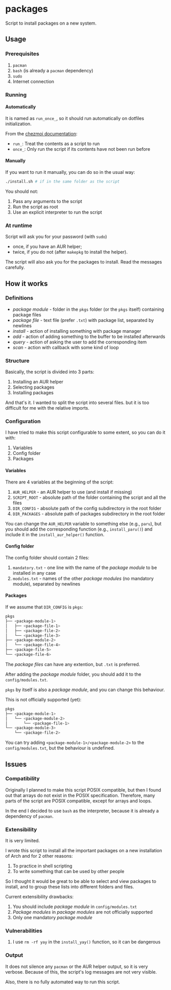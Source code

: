 # packages

Script to install packages on a new system.

## Usage

### Prerequisites

1. `pacman`
2. `bash` (is already a `pacman` dependency)
3. `sudo`
4. Internet connection

### Running

#### Automatically

It is named as `run_once_`, so it should run automatically on dotfiles initialization.

From the [chezmoi documentation](https://www.chezmoi.io/reference/source-state-attributes/):

-   `run_`: Treat the contents as a script to run
-   `once_`: Only run the script if its contents have not been run before

#### Manually

If you want to run it manually, you can do so in the usual way:

```sh
./install.sh # if in the same folder as the script
```

You should not:

1. Pass any arguments to the script
2. Run the script as root
3. Use an explicit interpreter to run the script

### At runtime

Script will ask you for your password (with `sudo`)

-   once, if you have an AUR helper;
-   twice, if you do not (after `makepkg` to install the helper).

The script will also ask you for the packages to install. Read the messages carefully.

## How it works

### Definitions

-   _package module_ - folder in the `pkgs` folder (or the `pkgs` itself) containing package files
-   _package file_ - text file (prefer `.txt`) with package list, separated by newlines
-   _install_ - action of installing something with package manager
-   _add_ - action of adding something to the buffer to be installed afterwards
-   _query_ - action of asking the user to add the corresponding item
-   _scan_ - action with callback with some kind of loop

### Structure

Basically, the script is divided into 3 parts:

1. Installing an AUR helper
2. Selecting packages
3. Installing packages

And that's it. I wanted to split the script into several files. but it is too difficult for me with the relative imports.

### Configuration

I have tried to make this script configurable to some extent, so you can do it with:

1. Variables
2. Config folder
3. Packages

#### Variables

There are 4 variables at the beginning of the script:

1. `AUR_HELPER` - an AUR helper to use (and install if missing)
2. `SCRIPT_ROOT` - absolute path of the folder containing the script and all the files
3. `DIR_CONFIG` - absolute path of the config subdirectory in the root folder
4. `DIR_PACKAGES` - absolute path of packages subdirectory in the root folder

You can change the `AUR_HELPER` variable to something else (e.g., `paru`), but you should add the corresponding function (e.g., `install_paru()`) and include it in the `install_aur_helper()` function.

#### Config folder

The config folder should contain 2 files:

1. `mandatory.txt` - one line with the name of the _package module_ to be installed in any case
2. `modules.txt` - names of the other _package modules_ (no mandatory module), separated by newlines

#### Packages

If we assume that `DIR_CONFIG` is `pkgs`:

```sh
pkgs
├── <package-module-1>
│   ├── <package-file-1>
│   ├── <package-file-2>
│   └── <package-file-3>
├── <package-module-2>
│   └── <package-file-4>
├── <package-file-5>
└── <package-file-6>
```

The _package files_ can have any extention, but `.txt` is preferred.

After adding the _package module_ folder, you should add it to the `config/modules.txt`.

`pkgs` by itself is also a _package module_, and you can change this behaviour.

This is not officially supported (yet):

```sh
pkgs
├── <package-module-1>
│   └── <package-module-2>
│       └── <package-file-1>
└── <package-module-3>
    └── <package-file-2>
```

You can try adding `<package-module-1>/<package-module-2>` to the `config/modules.txt`, but the behaviour is undefined.

## Issues

### Compatibility

Originally I planned to make this script POSIX compatible, but then I found out that arrays do not exist in the POSIX specification. Therefore, many parts of the script are POSIX compatible, except for arrays and loops.

In the end I decided to use `bash` as the interpreter, because it is already a dependency of `pacman`.

### Extensibility

It is very limited.

I wrote this script to install all the important packages on a new installation of Arch and for 2 other reasons:

1. To practice in shell scripting
2. To write something that can be used by other people

So I thought it would be great to be able to select and view packages to install, and to group these lists into different folders and files.

Current extensibility drawbacks:

1. You should include _package module_ in `config/modules.txt`
2. _Package modules_ in _package modules_ are not officially supported
3. Only one mandatory _package module_

### Vulnerabilities

1. I use `rm -rf yay` in the `install_yay()` function, so it can be dangerous

### Output

It does not silence any `pacman` or the AUR helper output, so it is very verbose. Because of this, the script's log messages are not very visible.

Also, there is no fully automated way to run this script.
